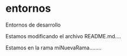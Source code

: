 # entornos
Entornos de desarrollo

Estamos modificando el archivo README.md....

Estamos en la rama miNuevaRama........
